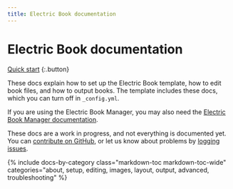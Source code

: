 ```yaml
---
title: Electric Book documentation
---
```


# Electric Book documentation

[Quick start](https://github.com/UR-DataScience/electric-book/tree/2a308e4940331c0bffb0ddf1cef032daccf6dc4f/_docs/setup/quick-start.html) {:.button}

These docs explain how to set up the Electric Book template, how to edit book files, and how to output books. The template includes these docs, which you can turn off in `_config.yml`.

If you are using the Electric Book Manager, you may also need the [Electric Book Manager documentation](https://electricbookworks.github.io/electric-book-gui/).

These docs are a work in progress, and not everything is documented yet. You can [contribute on GitHub](https://github.com/electricbookworks/electric-book), or let us know about problems by [logging issues](https://github.com/electricbookworks/electric-book/issues).

{% include docs-by-category class="markdown-toc markdown-toc-wide" categories="about, setup, editing, images, layout, output, advanced, troubleshooting" %}

